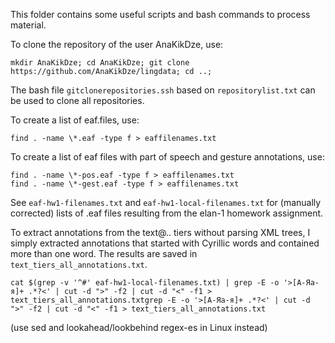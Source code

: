 This folder contains some useful scripts and bash commands to process material.

To clone the repository of the user AnaKikDze, use:
```
mkdir AnaKikDze; cd AnaKikDze; git clone https://github.com/AnaKikDze/lingdata; cd ..;
```
The bash file `gitclonerepositories.ssh` based on `repositorylist.txt` can be used to clone all repositories.

To create a list of eaf.files, use:
```
find . -name \*.eaf -type f > eaffilenames.txt
```

To create a list of eaf files with part of speech and gesture annotations, use:
```
find . -name \*-pos.eaf -type f > eaffilenames.txt
find . -name \*-gest.eaf -type f > eaffilenames.txt
```

See `eaf-hw1-filenames.txt` and `eaf-hw1-local-filenames.txt` for (manually corrected) lists of .eaf files resulting from the elan-1 homework assignment.  

To extract annotations from the text@.. tiers without parsing XML trees, I simply extracted annotations that started with Cyrillic words and contained more than one word. The results are saved in `text_tiers_all_annotations.txt`.

```
cat $(grep -v '^#' eaf-hw1-local-filenames.txt) | grep -E -o '>[А-Яа-я]+ .*?<' | cut -d ">" -f2 | cut -d "<" -f1 > text_tiers_all_annotations.txtgrep -E -o '>[А-Яа-я]+ .*?<' | cut -d ">" -f2 | cut -d "<" -f1 > text_tiers_all_annotations.txt
```
(use sed and lookahead/lookbehind regex-es in Linux instead)

